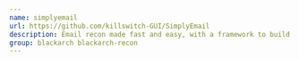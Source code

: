 ```yaml
---
name: simplyemail
url: https://github.com/killswitch-GUI/SimplyEmail
description: Email recon made fast and easy, with a framework to build on CyberSyndicates URL : https://github.
group: blackarch blackarch-recon
---
```

